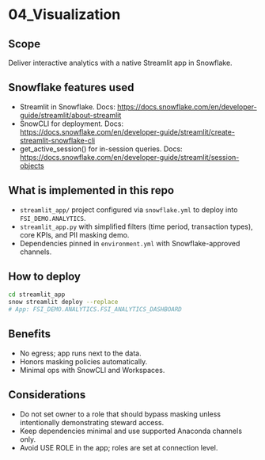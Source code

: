 # 04_Visualization

## Scope
Deliver interactive analytics with a native Streamlit app in Snowflake.

## Snowflake features used
- Streamlit in Snowflake. Docs: https://docs.snowflake.com/en/developer-guide/streamlit/about-streamlit
- SnowCLI for deployment. Docs: https://docs.snowflake.com/en/developer-guide/streamlit/create-streamlit-snowflake-cli
- get_active_session() for in-session queries. Docs: https://docs.snowflake.com/en/developer-guide/streamlit/session-objects

## What is implemented in this repo
- `streamlit_app/` project configured via `snowflake.yml` to deploy into `FSI_DEMO.ANALYTICS`.
- `streamlit_app.py` with simplified filters (time period, transaction types), core KPIs, and PII masking demo.
- Dependencies pinned in `environment.yml` with Snowflake-approved channels.

## How to deploy
```bash
cd streamlit_app
snow streamlit deploy --replace
# App: FSI_DEMO.ANALYTICS.FSI_ANALYTICS_DASHBOARD
```

## Benefits
- No egress; app runs next to the data.
- Honors masking policies automatically.
- Minimal ops with SnowCLI and Workspaces.

## Considerations
- Do not set owner to a role that should bypass masking unless intentionally demonstrating steward access.
- Keep dependencies minimal and use supported Anaconda channels only.
- Avoid USE ROLE in the app; roles are set at connection level.
